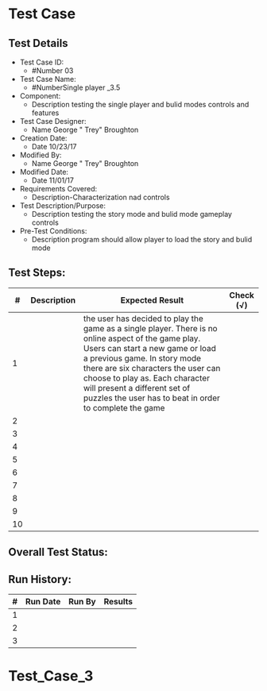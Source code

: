 # Test Case 

## Test Details

* Test Case ID:
  * #Number 03
* Test Case Name:
  * #NumberSingle player  _3.5
* Component: 
  * Description testing  the  single player and  bulid  modes  controls  and features  
* Test Case Designer:
  * Name George " Trey" Broughton
* Creation Date:
  * Date 10/23/17
* Modified By:
  * Name George " Trey" Broughton
* Modified Date:
  * Date 11/01/17 
* Requirements Covered:
  * Description-Characterization nad controls
* Test Description/Purpose:
  * Description testing  the story mode  and  bulid  mode  gameplay controls  
* Pre-Test Conditions:
  * Description program  should allow player to load  the  story  and  bulid  mode   
## Test Steps: 
| # | Description | Expected Result | Check (√) |
| --- | --- | --- | --- |
| 1 | |the user has decided to play the game as a single player. There is no online aspect of the game play. Users can start a new game or load a previous game. In story mode there are six characters the user can choose to play as. Each character will present a different set of puzzles the user has to beat in order to complete the game | |			
| 2 | | | |			
| 3 | | | |			
| 4 | | | |			
| 5 | | | |			
| 6 | | | |			
| 7 | | | |			
| 8 | | | |			
| 9 | | | |			
| 10 | | | |			

## Overall Test Status:



## Run History:
| # |	Run Date |	Run By |	Results |
| --- | --- | --- | --- |
| 1 | | | |			
| 2 | | | |			
| 3 | | | |			

# Test_Case_3
